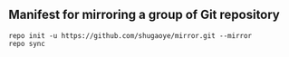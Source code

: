 Manifest for mirroring a group of Git repository
------------------------------------------------

```
repo init -u https://github.com/shugaoye/mirror.git --mirror
repo sync
```